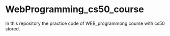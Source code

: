 # WebProgramming_cs50_course
In this repository the practice code of WEB_programmong course with cs50 stored. 
